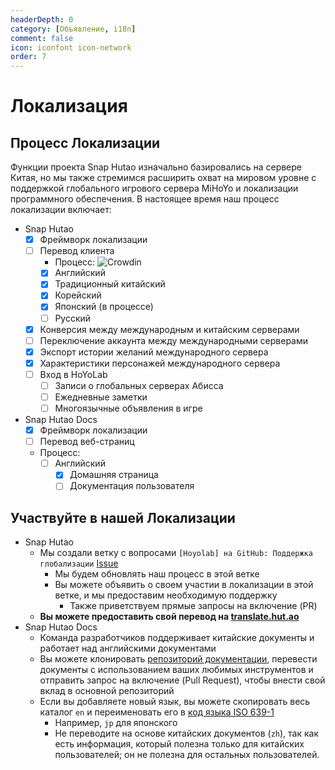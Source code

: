 ```yaml
---
headerDepth: 0
category: [Объявление, i18n]
comment: false
icon: iconfont icon-network
order: 7
---
```


# Локализация

## Процесс Локализации

Функции проекта Snap Hutao изначально базировались на сервере Китая, но мы также стремимся расширить охват на мировом уровне с поддержкой глобального игрового сервера MiHoYo и локализации программного обеспечения. В настоящее время наш процесс локализации включает:

- Snap Hutao
  - [x] Фреймворк локализации
  - [ ] Перевод клиента
    - Процесс: ![Crowdin](https://badges.crowdin.net/snap-hutao/localized.svg)
    - [x] Английский
    - [x] Традиционный китайский
    - [x] Корейский
    - [x] Японский (в процессе)
    - [ ] Русский
  - [x] Конверсия между международным и китайским серверами
  - [ ] Переключение аккаунта между международными серверами
  - [x] Экспорт истории желаний международного сервера
  - [x] Характеристики персонажей международного сервера
  - [ ] Вход в HoYoLab
    - [ ] Записи о глобальных серверах Абисса
    - [ ] Ежедневные заметки
    - [ ] Многоязычные объявления в игре
- Snap Hutao Docs
  - [x] Фреймворк локализации
  - [ ] Перевод веб-страниц
  - Процесс:
    - [ ] Английский
      - [x] Домашняя страница
      - [ ] Документация пользователя

## Участвуйте в нашей Локализации

- Snap Hutao
  - Мы создали ветку с вопросами `[Hoyolab] на GitHub: Поддержка глобализации` [Issue](https://github.com/DGP-Studio/Snap.Hutao/issues/144)
    - Мы будем обновлять наш процесс в этой ветке
    - Вы можете объявить о своем участии в локализации в этой ветке, и мы предоставим необходимую поддержку
      - Также приветствуем прямые запросы на включение (PR)
  - **Вы можете предоставить свой перевод на [translate.hut.ao](https://translate.hut.ao)**
- Snap Hutao Docs
  - Команда разработчиков поддерживает китайские документы и работает над английскими документами
  - Вы можете клонировать [репозиторий документации](https://github.com/DGP-Studio/Snap.Hutao.Docs), перевести документы с использованием ваших любимых инструментов и отправить запрос на включение (Pull Request), чтобы внести свой вклад в основной репозиторий
  - Если вы добавляете новый язык, вы можете скопировать весь каталог `en` и переименовать его в [код языка ISO 639-1](https://en.wikipedia.org/wiki/List_of_ISO_639-1_codes)
    - Например, `jp` для японского
    - Не переводите на основе китайских документов (`zh`), так как есть информация, который полезна только для китайских пользователей; он не полезна для остальных пользователей.
